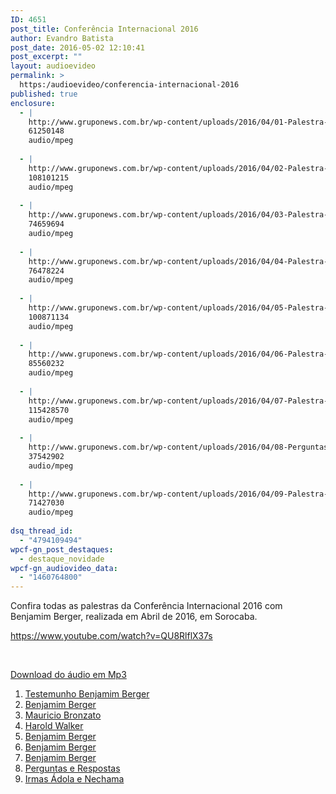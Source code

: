 ```yaml
---
ID: 4651
post_title: Conferência Internacional 2016
author: Evandro Batista
post_date: 2016-05-02 12:10:41
post_excerpt: ""
layout: audioevideo
permalink: >
  https:/audioevideo/conferencia-internacional-2016
published: true
enclosure:
  - |
    http://www.gruponews.com.br/wp-content/uploads/2016/04/01-Palestra-01-Testemunho-Benjamim-Berger.mp3
    61250148
    audio/mpeg
    
  - |
    http://www.gruponews.com.br/wp-content/uploads/2016/04/02-Palestra-02-Benjamim-Berger.mp3
    108101215
    audio/mpeg
    
  - |
    http://www.gruponews.com.br/wp-content/uploads/2016/04/03-Palestra-03-Mauricio-Bronzato.mp3
    74659694
    audio/mpeg
    
  - |
    http://www.gruponews.com.br/wp-content/uploads/2016/04/04-Palestra-04-Harold-Walker.mp3
    76478224
    audio/mpeg
    
  - |
    http://www.gruponews.com.br/wp-content/uploads/2016/04/05-Palestra-05-Benjamim-Berger.mp3
    100871134
    audio/mpeg
    
  - |
    http://www.gruponews.com.br/wp-content/uploads/2016/04/06-Palestra-06-Benjamim-Berger.mp3
    85560232
    audio/mpeg
    
  - |
    http://www.gruponews.com.br/wp-content/uploads/2016/04/07-Palestra-07-Benjamim-Berger.mp3
    115428570
    audio/mpeg
    
  - |
    http://www.gruponews.com.br/wp-content/uploads/2016/04/08-Perguntas-e-Respostas.mp3
    37542902
    audio/mpeg
    
  - |
    http://www.gruponews.com.br/wp-content/uploads/2016/04/09-Palestra-08-Irmãs-Adola-e-Nechama.mp3
    71427030
    audio/mpeg
    
dsq_thread_id:
  - "4794109494"
wpcf-gn_post_destaques:
  - destaque_novidade
wpcf-gn_audiovideo_data:
  - "1460764800"
---
```

Confira todas as palestras da Conferência Internacional 2016 com Benjamim Berger, realizada em Abril de 2016, em Sorocaba.

https://www.youtube.com/watch?v=QU8RlflX37s

&nbsp;

<span style="text-decoration: underline;">Download do áudio em Mp3</span>
<ol>
	<li><a href="http://www.gruponews.com.br/wp-content/uploads/2016/04/01-Palestra-01-Testemunho-Benjamim-Berger.mp3">Testemunho Benjamim Berger
</a></li>
	<li><a href="http://www.gruponews.com.br/wp-content/uploads/2016/04/02-Palestra-02-Benjamim-Berger.mp3">Benjamim Berger</a></li>
	<li><a href="http://www.gruponews.com.br/wp-content/uploads/2016/04/03-Palestra-03-Mauricio-Bronzato.mp3">Mauricio Bronzato</a></li>
	<li><a href="http://www.gruponews.com.br/wp-content/uploads/2016/04/04-Palestra-04-Harold-Walker.mp3">Harold Walker</a></li>
	<li><a href="http://www.gruponews.com.br/wp-content/uploads/2016/04/05-Palestra-05-Benjamim-Berger.mp3">Benjamim Berger</a></li>
	<li><a href="http://www.gruponews.com.br/wp-content/uploads/2016/04/06-Palestra-06-Benjamim-Berger.mp3">Benjamim Berger</a></li>
	<li><a href="http://www.gruponews.com.br/wp-content/uploads/2016/04/07-Palestra-07-Benjamim-Berger.mp3">Benjamim Berger</a></li>
	<li><a href="http://www.gruponews.com.br/wp-content/uploads/2016/04/08-Perguntas-e-Respostas.mp3">Perguntas e Respostas</a></li>
	<li><a href="http://www.gruponews.com.br/wp-content/uploads/2016/04/09-Palestra-08-Irmãs-Adola-e-Nechama.mp3">Irmas Ádola e Nechama</a></li>
</ol>